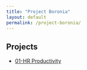 ```yaml
---
title: "Project Boronia"
layout: default
permalink: /project-boronia/
---
```


## Projects

- [01-HR Productivity](/project-boronia/projects/01-hr-productivity/)
